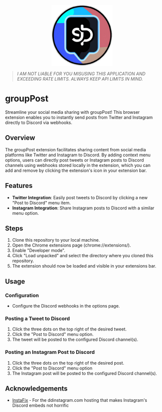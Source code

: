 <p align="center">
  <img width="200" height="200" src="https://github.com/GooglyBlox/groupPost/blob/main/src/images/groupPost-logo.png?raw=true">
</p>

> *I AM NOT LIABLE FOR YOU MISUSING THIS APPLICATION AND EXCEEDING RATE LIMITS. ALWAYS KEEP API LIMITS IN MIND.*

# groupPost

Streamline your social media sharing with groupPost! This browser extension enables you to instantly send posts from Twitter and Instagram directly to Discord via webhooks.

## Overview
The groupPost extension facilitates sharing content from social media platforms like Twitter and Instagram to Discord. By adding context menu options, users can directly post tweets or Instagram posts to Discord channels using webhooks stored locally in the extension, which you can add and remove by  clicking the extension's icon in your extension bar.

## Features
- **Twitter Integration**: Easily post tweets to Discord by clicking a new "Post to Discord" menu item.  
- **Instagram Integration**: Share Instagram posts to Discord with a similar menu option.

## Steps
1. Clone this repository to your local machine.  
2. Open the Chrome extensions page (chrome://extensions/).  
3. Enable "Developer mode".  
4. Click "Load unpacked" and select the directory where you cloned this repository.
5. The extension should now be loaded and visible in your extensions bar.

## Usage
### Configuration
- Configure the Discord webhooks in the options page.  

### Posting a Tweet to Discord
1. Click the three dots on the top right of the desired tweet.
2. Click the "Post to Discord" menu option.
3. The tweet will be posted to the configured Discord channel(s).
### Posting an Instagram Post to Discord
1. Click the three dots on the top right of the desired post.
2. Click the "Post to Discord" menu option
3. The Instagram post will be posted to the configured Discord channel(s).


## Acknowledgements

 - [InstaFix](https://github.com/Wikidepia/InstaFix) - For the ddinstagram.com hosting that makes Instagram's Discord embeds not horrific
